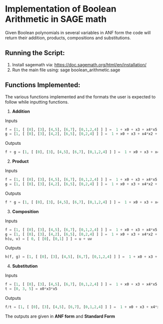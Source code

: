 # Implementation of Boolean Arithmetic in SAGE math

Given Boolean polynomials in several variables in ANF form the code will return their addition, products, compositions and substitutions. <br/>
## Running the Script:
1. Install sagemath via: https://doc.sagemath.org/html/en/installation/
2. Run the main file using: sage boolean_arithmetic.sage
## Functions Implemented:
The various functions implemented and the formats the user is expected to follow while inputting functions. <br/>
1. **Addition** <br/>

Inputs <br/>
```python 
f = [1, [ [0], [3], [4,5], [6,7], [0,1,2,4] ] ] =  1 + x0 + x3 + x4*x5 + x6*x7 + x0*x1*x2*x4
g = [1, [ [0], [3], [4,2], [6,5], [0,2,4] ] ] =  1 + x0 + x3 + x4*x2 + x6*x5 + x0*x2*x4
``` 
Outputs <br/>
```python 
f + g = [1, [ [0], [3], [4,5], [6,7], [0,1,2,4] ] ] =  1 + x0 + x3 + x4*x5 + x6*x7 + x0*x1*x2*x4
``` 
2. **Product** <br/>

Inputs <br/>
```python 
f = [1, [ [0], [3], [4,5], [6,7], [0,1,2,4] ] ] =  1 + x0 + x3 + x4*x5 + x6*x7 + x0*x1*x2*x4 
g = [1, [ [0], [3], [4,2], [6,5], [0,2,4] ] ] =  1 + x0 + x3 + x4*x2 + x6*x5 + x0*x2*x4
``` 
Outputs <br/>
```python 
f * g = [1, [ [0], [3], [4,5], [6,7], [0,1,2,4] ] ] =  1 + x0 + x3 + x4*x5 + x6*x7 + x0*x1*x2*x4
``` 
3. **Composition** <br/>

Inputs <br/>
```python 
f = [1, [ [0], [3], [4,5], [6,7], [0,1,2,4] ] ] =  1 + x0 + x3 + x4*x5 + x6*x7 + x0*x1*x2*x4
g = [1, [ [0], [3], [4,2], [6,5], [0,2,4] ] ] =  1 + x0 + x3 + x4*x2 + x6*x5 + x0*x2*x4
h(u, v) = [ 0, [ [0], [0,1] ] ] = u + uv
``` 
Outputs <br/>
```python 
h(f, g) = [1, [ [0], [3], [4,5], [6,7], [0,1,2,4] ] ] =  1 + x0 + x3 + x4*x5 + x6*x7 + x0*x1*x2*x4
``` 
4. **Substitution** <br/>

Inputs <br/>
```python 
f = [1, [ [0], [3], [4,5], [6,7], [0,1,2,4] ] ] =  1 + x0 + x3 + x4*x5 + x6*x7 + x0*x1*x2*x4
t = [0, 3, 5] = x0*x3*x5
```
Outputs <br/>
```python 
f/t = [1, [ [0], [3], [4,5], [6,7], [0,1,2,4] ] ] =  1 + x0 + x3 + x4*x5 + x6*x7 + x0*x1*x2*x4
``` 

The outputs are given in **ANF form** and **Standard Form**



